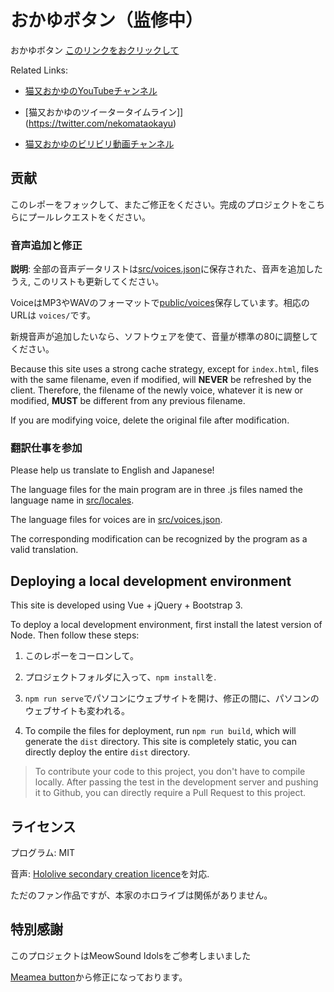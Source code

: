 # おかゆボタン（监修中）

おかゆボタン [このリンクをおクリックして](https://aquaminato.moe)

Related Links:

* [猫又おかゆのYouTubeチャンネル](https://www.youtube.com/channel/UCvaTdHTWBGv3MKj3KVqJVCw)

* [猫又おかゆのツイータータイムライン]](https://twitter.com/nekomataokayu)

* [猫又おかゆのビリビリ動画チャンネル](https://space.bilibili.com/412135222?from=search&seid=730740916312043238)

## 贡献

このレポーをフォックして、またご修正をください。完成のプロジェクトをこちらにプールレクエストをください。

### 音声追加と修正

**説明**: 全部の音声データリストは[src/voices.json](src/voices.json)に保存された、音声を追加したうえ, このリストも更新してください。

VoiceはMP3やWAVのフォーマットで[public/voices](public/voices)保存しています。相応のURLは `voices/`です。

新規音声が追加したいなら、ソフトウェアを使て、音量が標準の80に調整してください。

Because this site uses a strong cache strategy, except for `index.html`, files with the same filename, even if modified, will **NEVER** be refreshed by the client. Therefore, the filename of the newly voice, whatever it is new or modified, **MUST** be different from any previous filename.

If you are modifying voice, delete the original file after modification.

### 翻訳仕事を参加

Please help us translate to English and Japanese!

The language files for the main program are in three .js files named the language name in [src/locales](src/locales).

The language files for voices are in [src/voices.json](src/voices.json).

The corresponding modification can be recognized by the program as a valid translation.

## Deploying a local development environment

This site is developed using Vue + jQuery + Bootstrap 3.

To deploy a local development environment, first install the latest version of Node. Then follow these steps:

1. このレポーをコーロンして。

2. プロジェクトフォルダに入って、`npm install`を.

3. `npm run serve`でパソコンにウェブサイトを開け、修正の間に、パソコンのウェブサイトも変われる。

4. To compile the files for deployment, run `npm run build`, which will generate the `dist` directory. This site is completely static, you can directly deploy the entire `dist` directory.

> To contribute your code to this project, you don't have to compile locally. After passing the test in the development server and pushing it to Github, you can directly require a Pull Request to this project.

## ライセンス

プログラム: MIT

音声: [Hololive secondary creation licence](https://www.hololive.tv/terms)を対応.

ただのファン作品ですが、本家のホロライブは関係がありません。

## 特別感謝

このプロジェクトはMeowSound Idolsをご参考しまいました

[Meamea button](https://github.com/zyzsdy/meamea-button)から修正になっております。
